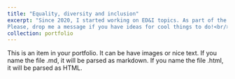 ```yaml
---
title: "Equality, diversity and inclusion"
excerpt: "Since 2020, I started working on ED&I topics. As part of the committe of [EquiStats](https://tylerkf.github.io/equistats/) (website not up to date), I have organised sessions on diverse hiring practice, fair machine learning and women in ML. In 2022 I worked with the [ED&I Office of the Mathematical, Physical and Life Science division at the University of Oxford](https://www.mpls.ox.ac.uk/equality-and-diversity), doing research on diversity topics. At the Department of Statistics of LSE, I will organise activities for Women in Statistics.
Please, drop me a message if you have ideas for cool things to do!<br/><img src='/images/Oxford Women in Machine Learning Event.png'>"
collection: portfolio
---
```


This is an item in your portfolio. It can be have images or nice text. If you name the file .md, it will be parsed as markdown. If you name the file .html, it will be parsed as HTML. 
